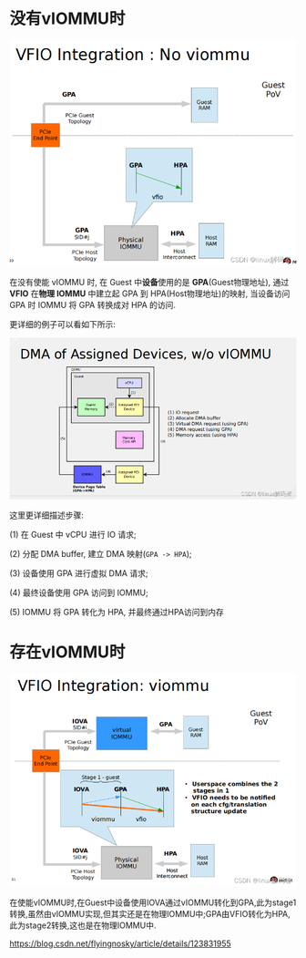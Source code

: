 
# 没有vIOMMU时

![2022-08-16-21-57-02.png](./images/2022-08-16-21-57-02.png)

在没有使能 vIOMMU 时, 在 Guest 中**设备**使用的是 **GPA**(Guest物理地址), 通过 **VFIO** 在**物理 IOMMU** 中建立起 GPA 到 HPA(Host物理地址)的映射, 当设备访问 GPA 时 IOMMU 将 GPA 转换成对 HPA 的访问.

更详细的例子可以看如下所示:

![2022-08-16-21-57-16.png](./images/2022-08-16-21-57-16.png)

这里更详细描述步骤:

(1) 在 Guest 中 vCPU 进行 IO 请求;

(2) 分配 DMA buffer, 建立 DMA 映射(`GPA -> HPA`);

(3) 设备使用 GPA 进行虚拟 DMA 请求;

(4) 最终设备使用 GPA 访问到 IOMMU;

(5) IOMMU 将 GPA 转化为 HPA, 并最终通过HPA访问到内存

# 存在vIOMMU时

![2022-08-16-21-57-30.png](./images/2022-08-16-21-57-30.png)

在使能vIOMMU时,在Guest中设备使用IOVA通过vIOMMU转化到GPA,此为stage1转换,虽然由vIOMMU实现,但其实还是在物理IOMMU中;GPA由VFIO转化为HPA,此为stage2转换,这也是在物理IOMMU中.

https://blog.csdn.net/flyingnosky/article/details/123831955